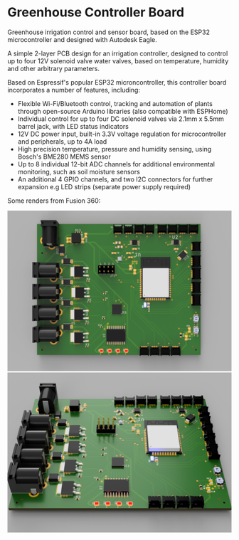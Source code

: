 # Greenhouse Controller Board
Greenhouse irrigation control and sensor board, based on the ESP32 microcontroller and designed with Autodesk Eagle.

A simple 2-layer PCB design for an irrigation controller, designed to control up to four 12V solenoid valve water valves, 
based on temperature, humidity and other arbitrary parameters.

Based on Espressif's popular ESP32 microncontroller, this controller board incorporates a number of features, including:

- Flexible Wi-Fi/Bluetooth control, tracking and automation of plants through open-source Arduino libraries (also compatible with ESPHome)
- Individual control for up to four DC solenoid valves via 2.1mm x 5.5mm barrel jack, with LED status indicators
- 12V DC power input, built-in 3.3V voltage regulation for microcontroller and peripherals, up to 4A load
- High precision temperature, pressure and humidity sensing, using Bosch's BME280 MEMS sensor
- Up to 8 individual 12-bit ADC channels for additional environmental monitoring, such as soil moisture sensors
- An additional 4 GPIO channels, and two I2C connectors for further expansion e.g LED strips (separate power supply required)

Some renders from Fusion 360:

![alt text](https://github.com/TomFahey/GreenhouseControllerBoard/blob/main/v30%20render%20top.PNG?raw=true)
![alt text](https://github.com/TomFahey/GreenhouseControllerBoard/blob/main/v31%20render%203D.PNG?raw=true)




